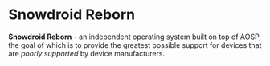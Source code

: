 # Snowdroid Reborn
**Snowdroid Reborn** - an independent operating system built on top of AOSP, the goal of which is to provide the greatest possible support for devices that are _poorly supported_ by device manufacturers.

